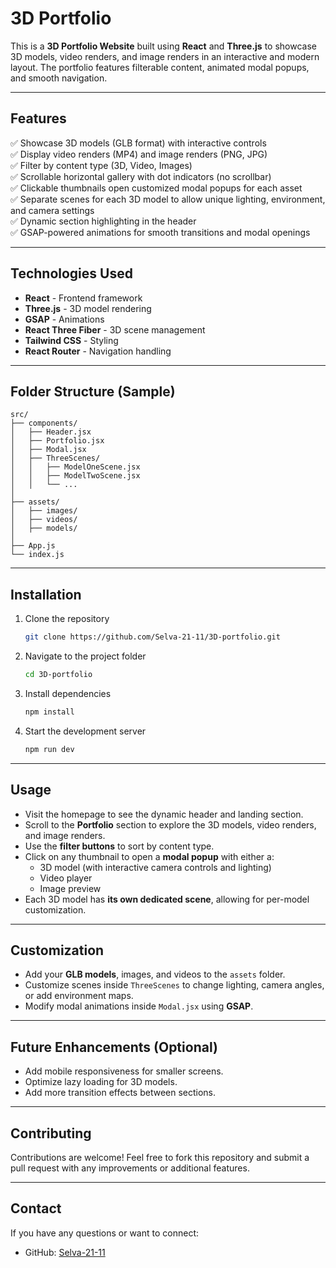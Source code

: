 
# 3D Portfolio

This is a **3D Portfolio Website** built using **React** and **Three.js** to showcase 3D models, video renders, and image renders in an interactive and modern layout. The portfolio features filterable content, animated modal popups, and smooth navigation.

---

## Features

✅ Showcase 3D models (GLB format) with interactive controls  
✅ Display video renders (MP4) and image renders (PNG, JPG)  
✅ Filter by content type (3D, Video, Images)  
✅ Scrollable horizontal gallery with dot indicators (no scrollbar)  
✅ Clickable thumbnails open customized modal popups for each asset  
✅ Separate scenes for each 3D model to allow unique lighting, environment, and camera settings  
✅ Dynamic section highlighting in the header  
✅ GSAP-powered animations for smooth transitions and modal openings  

---

## Technologies Used

- **React** - Frontend framework
- **Three.js** - 3D model rendering
- **GSAP** - Animations
- **React Three Fiber** - 3D scene management
- **Tailwind CSS** - Styling
- **React Router** - Navigation handling

---

## Folder Structure (Sample)

```
src/
├── components/
│   ├── Header.jsx
│   ├── Portfolio.jsx
│   ├── Modal.jsx
│   ├── ThreeScenes/
│   │   ├── ModelOneScene.jsx
│   │   ├── ModelTwoScene.jsx
│   │   └── ...
│
├── assets/
│   ├── images/
│   ├── videos/
│   ├── models/
│
├── App.js
└── index.js
```

---

## Installation

1. Clone the repository

   ```bash
   git clone https://github.com/Selva-21-11/3D-portfolio.git
   ```

2. Navigate to the project folder

   ```bash
   cd 3D-portfolio
   ```

3. Install dependencies

   ```bash
   npm install
   ```

4. Start the development server

   ```bash
   npm run dev
   ```

---

## Usage

- Visit the homepage to see the dynamic header and landing section.
- Scroll to the **Portfolio** section to explore the 3D models, video renders, and image renders.
- Use the **filter buttons** to sort by content type.
- Click on any thumbnail to open a **modal popup** with either a:
    - 3D model (with interactive camera controls and lighting)
    - Video player
    - Image preview
- Each 3D model has **its own dedicated scene**, allowing for per-model customization.

---

## Customization

- Add your **GLB models**, images, and videos to the `assets` folder.
- Customize scenes inside `ThreeScenes` to change lighting, camera angles, or add environment maps.
- Modify modal animations inside `Modal.jsx` using **GSAP**.

---

## Future Enhancements (Optional)

- Add mobile responsiveness for smaller screens.
- Optimize lazy loading for 3D models.
- Add more transition effects between sections.

---

## Contributing

Contributions are welcome! Feel free to fork this repository and submit a pull request with any improvements or additional features.

---


## Contact

If you have any questions or want to connect:

- GitHub: [Selva-21-11](https://github.com/Selva-21-11)
